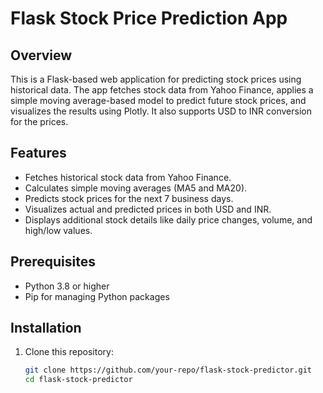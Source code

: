 # Flask Stock Price Prediction App  

## Overview  
This is a Flask-based web application for predicting stock prices using historical data. The app fetches stock data from Yahoo Finance, applies a simple moving average-based model to predict future stock prices, and visualizes the results using Plotly. It also supports USD to INR conversion for the prices.  

## Features  
- Fetches historical stock data from Yahoo Finance.  
- Calculates simple moving averages (MA5 and MA20).  
- Predicts stock prices for the next 7 business days.  
- Visualizes actual and predicted prices in both USD and INR.  
- Displays additional stock details like daily price changes, volume, and high/low values.  

## Prerequisites  
- Python 3.8 or higher  
- Pip for managing Python packages  

## Installation  

1. Clone this repository:  
   ```bash
   git clone https://github.com/your-repo/flask-stock-predictor.git
   cd flask-stock-predictor
